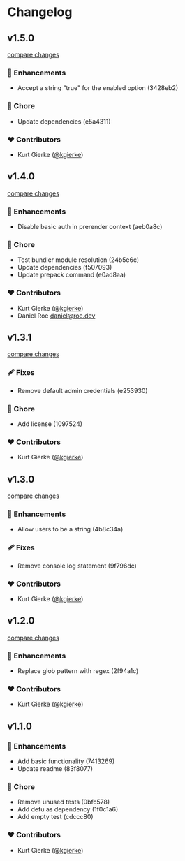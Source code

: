 # Changelog


## v1.5.0

[compare changes](https://undefined/undefined/compare/v1.4.0...v1.5.0)

### 🚀 Enhancements

- Accept a string "true" for the enabled option (3428eb2)

### 🏡 Chore

- Update dependencies (e5a4311)

### ❤️ Contributors

- Kurt Gierke ([@kgierke](http://github.com/kgierke))

## v1.4.0

[compare changes](https://undefined/undefined/compare/v1.3.1...v1.4.0)

### 🚀 Enhancements

- Disable basic auth in prerender context (aeb0a8c)

### 🏡 Chore

- Test bundler module resolution (24b5e6c)
- Update dependencies (f507093)
- Update prepack command (e0ad8aa)

### ❤️ Contributors

- Kurt Gierke ([@kgierke](http://github.com/kgierke))
- Daniel Roe <daniel@roe.dev>

## v1.3.1

[compare changes](https://undefined/undefined/compare/v1.3.0...v1.3.1)

### 🩹 Fixes

- Remove default admin credentials (e253930)

### 🏡 Chore

- Add license (1097524)

### ❤️  Contributors

- Kurt Gierke ([@kgierke](http://github.com/kgierke))

## v1.3.0

[compare changes](https://undefined/undefined/compare/v1.2.0...v1.3.0)

### 🚀 Enhancements

- Allow users to be a string (4b8c34a)

### 🩹 Fixes

- Remove console log statement (9f796dc)

### ❤️  Contributors

- Kurt Gierke ([@kgierke](http://github.com/kgierke))

## v1.2.0

[compare changes](https://undefined/undefined/compare/v1.1.0...v1.2.0)

### 🚀 Enhancements

- Replace glob pattern with regex (2f94a1c)

### ❤️  Contributors

- Kurt Gierke ([@kgierke](http://github.com/kgierke))

## v1.1.0


### 🚀 Enhancements

- Add basic functionality (7413269)
- Update readme (83f8077)

### 🏡 Chore

- Remove unused tests (0bfc578)
- Add defu as dependency (1f0c1a6)
- Add empty test (cdccc80)

### ❤️  Contributors

- Kurt Gierke ([@kgierke](http://github.com/kgierke))

